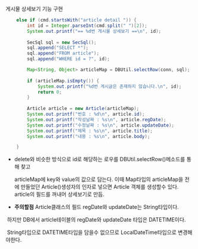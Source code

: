 게시물 상세보기 기능 구현

```java
	else if (cmd.startsWith("article detail ")) {
		int id = Integer.parseInt(cmd.split(" ")[2]);
		System.out.printf("== %d번 게시물 상세보기 ==\n", id);
		
		SecSql sql = new SecSql();
		sql.append("SELECT *");
		sql.append("FROM article");
		sql.append("WHERE id = ?", id);

		Map<String, Object> articleMap = DBUtil.selectRow(conn, sql);
		
		if (articleMap.isEmpty()) {
			System.out.printf("%d번 게시글은 존재하지 않습니다.\n", id);
			return 0;
		}
					
		Article article = new Article(articleMap);
		System.out.printf("번호 : %d\n", article.id);
		System.out.printf("작성날짜 : %s\n", article.regDate);
		System.out.printf("수정날짜 : %s\n", article.updateDate);
		System.out.printf("제목 : %s\n", article.title);
		System.out.printf("내용 : %s\n", article.body);		

	}
```

- delete와 비슷한 방식으로 id로 해당하는 로우를 DBUtil.selectRow()메소드를 통해 찾고

  articleMap에 key와 value의 값으로 담는다. 이때 Map타입의 articleMap을 전에 만들었던 Article()생성자의 인자로 넣으면 Article 객체를 생성할수 있다. article의 필드를 꺼내어 상세보기로 만듬.

- **주의할점** Article클래스의 필드 regDate와 updateDate는 String타입이다.

​		하지만 DB에서 article테이블의 regDate와 updateDate 타입은 DATETIME이다.

​		String타입으로  DATETIME타입을 담을수 없으므로 LocalDateTime타입으로 변경해야한다. 